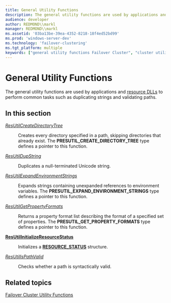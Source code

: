 ```yaml
---
title: General Utility Functions
description: The general utility functions are used by applications and resource DLLs to perform common tasks such as duplicating strings and validating paths.
audience: developer
author: REDMOND\\markl
manager: REDMOND\\markl
ms.assetid: '03ba13be-39ea-4352-8218-18f4ed52bd99'
ms.prod: 'windows-server-dev'
ms.technology: 'failover-clustering'
ms.tgt_platform: multiple
keywords: ["general utility functions Failover Cluster", "cluster utility functions Failover Cluster ,general utility functions"]
---
```


# General Utility Functions

The general utility functions are used by applications and [resource DLLs](resource-dlls.md) to perform common tasks such as duplicating strings and validating paths.

## In this section

<dl> <dt>

[*ResUtilCreateDirectoryTree*](resutilcreatedirectorytree.md)
</dt> <dd>

Creates every directory specified in a path, skipping directories that already exist. The **PRESUTIL\_CREATE\_DIRECTORY\_TREE** type defines a pointer to this function.

</dd> <dt>

[*ResUtilDupString*](resutildupstring.md)
</dt> <dd>

Duplicates a null-terminated Unicode string.

</dd> <dt>

[*ResUtilExpandEnvironmentStrings*](resutilexpandenvironmentstrings.md)
</dt> <dd>

Expands strings containing unexpanded references to environment variables. The **PRESUTIL\_EXPAND\_ENVIRONMENT\_STRINGS** type defines a pointer to this function.

</dd> <dt>

[*ResUtilGetPropertyFormats*](resutilgetpropertyformats.md)
</dt> <dd>

Returns a property format list describing the format of a specified set of properties. The **PRESUTIL\_GET\_PROPERTY\_FORMATS** type defines a pointer to this function.

</dd> <dt>

[**ResUtilInitializeResourceStatus**](resutilinitializeresourcestatus.md)
</dt> <dd>

Initializes a [**RESOURCE\_STATUS**](resource-status.md) structure.

</dd> <dt>

[*ResUtilIsPathValid*](resutilispathvalid.md)
</dt> <dd>

Checks whether a path is syntactically valid.

</dd> </dl>

## Related topics

<dl> <dt>

[Failover Cluster Utility Functions](cluster-utility-functions.md)
</dt> </dl>

 

 




